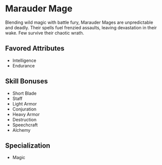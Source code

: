 # Marauder Mage

Blending wild magic with battle fury, Marauder Mages are unpredictable and deadly. Their spells fuel frenzied assaults, leaving devastation in their wake. Few survive their chaotic wrath.

## Favored Attributes
- Intelligence
- Endurance

## Skill Bonuses
- Short Blade
- Staff
- Light Armor
- Conjuration
- Heavy Armor
- Destruction
- Speechcraft
- Alchemy

## Specialization
- Magic